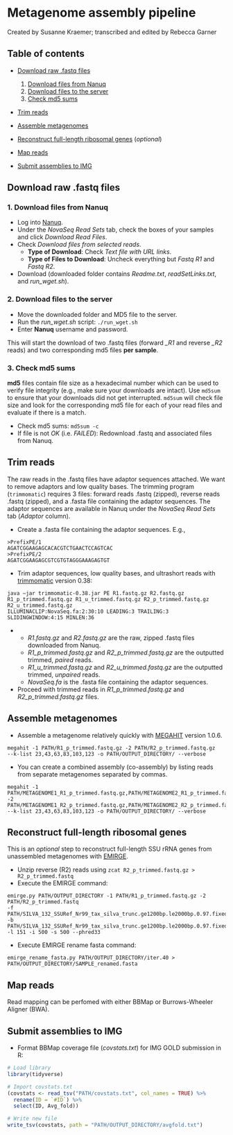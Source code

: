 # Metagenome assembly pipeline

Created by Susanne Kraemer; transcribed and edited by Rebecca Garner

## Table of contents

* [Download raw .fastq files](#download-raw-fastq-files)
  1. [Download files from Nanuq](#1-download-files-from-nanuq)
  2. [Download files to the server](#2-download-files-to-the-server)
  3. [Check md5 sums](#3-check-md5-sums)

* [Trim reads](#trim-reads)

* [Assemble metagenomes](#assemble-metagenomes)

* [Reconstruct full-length ribosomal genes](#reconstruct-full-length-ribosomal-genes) (_optional_)

* [Map reads](#map-reads)

* [Submit assemblies to IMG](#submit-assemblies-to-img)

## Download raw .fastq files

### 1. Download files from Nanuq
- Log into [Nanuq](https://genomequebec.mcgill.ca/nanuqAdministration/ "Nanuq").
- Under the _NovaSeq Read Sets_ tab, check the boxes of your samples and click _Download Read Files_.
- Check _Download files from selected reads_.
  - __Type of Download__: Check _Text file with URL links_.
  - __Type of Files to Download__: Uncheck everything but _Fastq R1_ and _Fastq R2_.
- Download (downloaded folder contains _Readme.txt_, _readSetLinks.txt_, and _run_wget.sh_).

### 2. Download files to the server
- Move the downloaded folder and MD5 file to the server.
- Run the _run_wget.sh_ script: ```./run_wget.sh```
- Enter __Nanuq__ username and password.
  
This will start the download of two .fastq files (forward _\_R1_ and reverse _\_R2_ reads) and two corresponding md5 files __per sample__.

### 3. Check md5 sums
__md5__ files contain file size as a hexadecimal number which can be used to verify file integrity (e.g., make sure your downloads are intact). Use ```md5sum``` to ensure that your downloads did not get interrupted. ```md5sum``` will check file size and look for the corresponding md5 file for each of your read files and evaluate if there is a match.
  
- Check md5 sums: ```md5sum -c```
- If file is not _OK_ (i.e. _FAILED_): Redownload .fastq and associated files from Nanuq.

## Trim reads

The raw reads in the .fastq files have adaptor sequences attached. We want to remove adaptors and low quality bases. The trimming program (```trimmomatic```) requires 3 files: forward reads .fastq (zipped), reverse reads .fastq (zipped), and a .fasta file containing the adaptor sequences.  The adaptor sequences are available in Nanuq under the _NovaSeq Read Sets_ tab (_Adaptor_ column).
  
- Create a .fasta file containing the adaptor sequences.  E.g.,
```
>PrefixPE/1
AGATCGGAAGAGCACACGTCTGAACTCCAGTCAC
>PrefixPE/2
AGATCGGAAGAGCGTCGTGTAGGGAAAGAGTGT
```
- Trim adaptor sequences, low quality bases, and ultrashort reads with [trimmomatic](http://www.usadellab.org/cms/?page=trimmomatic "Trimmomatic") version 0.38:

```shell
java –jar trimmomatic-0.38.jar PE R1.fastq.gz R2.fastq.gz
R1_p_trimmed.fastq.gz R1_u_trimmed.fastq.gz R2_p_trimmed.fastq.gz R2_u_trimmed.fastq.gz
ILLUMINACLIP:NovaSeq.fa:2:30:10 LEADING:3 TRAILING:3 SLIDINGWINDOW:4:15 MINLEN:36
```
- 
  - _R1.fastq.gz_ and _R2.fastq.gz_ are the raw, zipped .fastq files downloaded from Nanuq.
  - _R1_p_trimmed.fastq.gz_ and _R2_p_trimmed.fastq.gz_ are the outputted trimmed, _paired_ reads.
  - _R1_u_trimmed.fastq.gz_ and _R2_u_trimmed.fastq.gz_ are the outputted trimmed, _unpaired_ reads.
  - _NovaSeq.fa_ is the .fasta file containing the adaptor sequences.
- Proceed with trimmed reads in _R1_p_trimmed.fastq.gz_ and _R2_p_trimmed.fastq.gz_ files.

## Assemble metagenomes

- Assemble a metagenome relatively quickly with [MEGAHIT](https://github.com/voutcn/megahit "MEGAHIT") version 1.0.6.

```shell
megahit -1 PATH/R1_p_trimmed.fastq.gz -2 PATH/R2_p_trimmed.fastq.gz
--k-list 23,43,63,83,103,123 -o PATH/OUTPUT_DIRECTORY/ --verbose
```

- You can create a combined assembly (co-assembly) by listing reads from separate metagenomes separated by commas.

```shell
megahit -1 PATH/METAGENOME1_R1_p_trimmed.fastq.gz,PATH/METAGENOME2_R1_p_trimmed.fastq.gz,PATH/METAGENOME3_R1_p_trimmed.fastq.gz
-2 PATH/METAGENOME1_R2_p_trimmed.fastq.gz,PATH/METAGENOME2_R2_p_trimmed.fastq.gz,PATH/METAGENOME3_R2_p_trimmed.fastq.gz
--k-list 23,43,63,83,103,123 -o PATH/OUTPUT_DIRECTORY/ --verbose
```

## Reconstruct full-length ribosomal genes

This is an _optional_ step to reconstruct full-length SSU rRNA genes from unassembled metagenomes with [EMIRGE](https://github.com/csmiller/EMIRGE "EMIRGE").

- Unzip reverse (R2) reads using ```zcat R2_p_trimmed.fastq.gz > R2_p_trimmed.fastq```
- Execute the EMIRGE command:
```shell
emirge.py PATH/OUTPUT_DIRECTORY -1 PATH/R1_p_trimmed.fastq.gz -2 PATH/R2_p_trimmed.fastq
-f PATH/SILVA_132_SSURef_Nr99_tax_silva_trunc.ge1200bp.le2000bp.0.97.fixed.fasta
-b PATH/SILVA_132_SSURef_Nr99_tax_silva_trunc.ge1200bp.le2000bp.0.97.fixed
-l 151 -i 500 -s 500 --phred33
```
- Execute EMIRGE rename fasta command: 

```shell
emirge_rename_fasta.py PATH/OUTPUT_DIRECTORY/iter.40 > PATH/OUTPUT_DIRECTORY/SAMPLE_renamed.fasta
```

## Map reads

Read mapping can be perfomed with either BBMap or Burrows-Wheeler Aligner (BWA).

## Submit assemblies to IMG

- Format BBMap coverage file (_covstats.txt_) for IMG GOLD submission in R:
```r
# Load library
library(tidyverse)

# Import covstats.txt
(covstats <- read_tsv("PATH/covstats.txt", col_names = TRUE) %>%
  rename(ID = `#ID`) %>%
  select(ID, Avg_fold))

# Write new file
write_tsv(covstats, path = "PATH/OUTPUT_DIRECTORY/avgfold.txt")
```